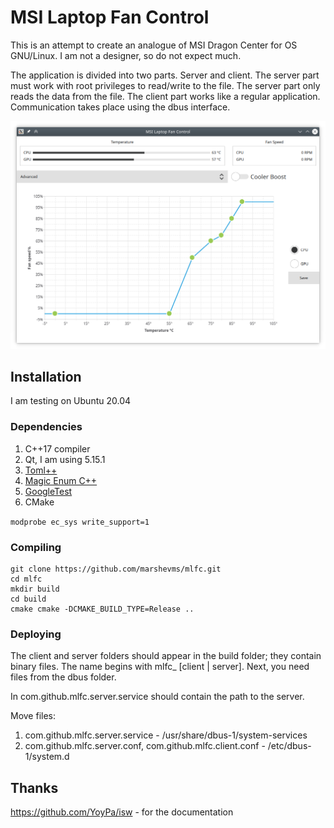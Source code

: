 # MSI Laptop Fan Control

This is an attempt to create an analogue of MSI Dragon Center for OS GNU/Linux.
I am not a designer, so do not expect much.

The application is divided into two parts. Server and client.
The server part must work with root privileges to read/write to the file.
The server part only reads the data from the file. The client part works like a regular application.
Communication takes place using the dbus interface.

![Image of Client](doc/images/mlfc_client.png)

## Installation

I am testing on Ubuntu 20.04

### Dependencies

1. C++17 compiler
2. Qt, I am using 5.15.1
3. [Toml++](https://github.com/marzer/tomlplusplus)
4. [Magic Enum C++](https://github.com/Neargye/magic_enum)
5. [GoogleTest](https://github.com/google/googletest)
6. CMake

```modprobe ec_sys write_support=1```

### Compiling

```
git clone https://github.com/marshevms/mlfc.git
cd mlfc
mkdir build
cd build
cmake cmake -DCMAKE_BUILD_TYPE=Release ..
```

### Deploying

The client and server folders should appear in the build folder; they contain binary files. The name begins with mlfc_ [client | server]. Next, you need files from the dbus folder.

In com.github.mlfc.server.service should contain the path to the server.

Move files:
1. com.github.mlfc.server.service - /usr/share/dbus-1/system-services
2. com.github.mlfc.server.conf, com.github.mlfc.client.conf - /etc/dbus-1/system.d

## Thanks

https://github.com/YoyPa/isw -  for the documentation
